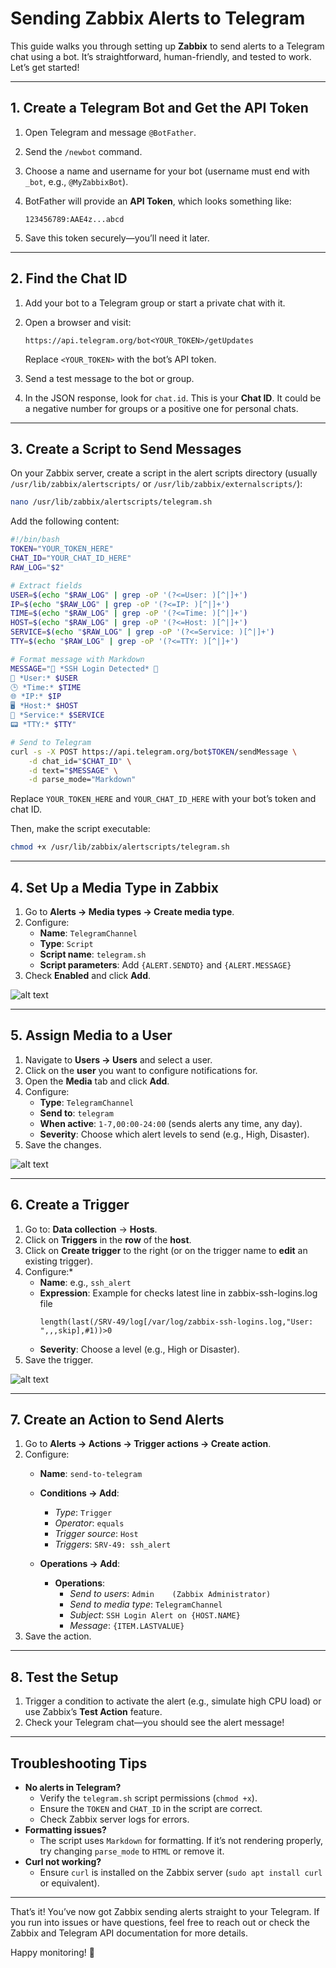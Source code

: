 # Sending Zabbix Alerts to Telegram

This guide walks you through setting up **Zabbix** to send alerts to a Telegram chat using a bot. It’s straightforward, human-friendly, and tested to work. Let’s get started!

---

## **1. Create a Telegram Bot and Get the API Token**

1. Open Telegram and message `@BotFather`.
2. Send the `/newbot` command.
3. Choose a name and username for your bot (username must end with `_bot`, e.g., `@MyZabbixBot`).
4. BotFather will provide an **API Token**, which looks something like:

   ```
   123456789:AAE4z...abcd
   ```

5. Save this token securely—you’ll need it later.

---

## **2. Find the Chat ID**

1. Add your bot to a Telegram group or start a private chat with it.
2. Open a browser and visit:

   ```
   https://api.telegram.org/bot<YOUR_TOKEN>/getUpdates
   ```

   Replace `<YOUR_TOKEN>` with the bot’s API token.

3. Send a test message to the bot or group.
4. In the JSON response, look for `chat.id`. This is your **Chat ID**. It could be a negative number for groups or a positive one for personal chats.

---

## **3. Create a Script to Send Messages**

On your Zabbix server, create a script in the alert scripts directory (usually `/usr/lib/zabbix/alertscripts/` or `/usr/lib/zabbix/externalscripts/`):

```bash
nano /usr/lib/zabbix/alertscripts/telegram.sh
```

Add the following content:

```bash
#!/bin/bash
TOKEN="YOUR_TOKEN_HERE"
CHAT_ID="YOUR_CHAT_ID_HERE"
RAW_LOG="$2"

# Extract fields
USER=$(echo "$RAW_LOG" | grep -oP '(?<=User: )[^|]+')
IP=$(echo "$RAW_LOG" | grep -oP '(?<=IP: )[^|]+')
TIME=$(echo "$RAW_LOG" | grep -oP '(?<=Time: )[^|]+')
HOST=$(echo "$RAW_LOG" | grep -oP '(?<=Host: )[^|]+')
SERVICE=$(echo "$RAW_LOG" | grep -oP '(?<=Service: )[^|]+')
TTY=$(echo "$RAW_LOG" | grep -oP '(?<=TTY: )[^|]+')

# Format message with Markdown
MESSAGE="🚨 *SSH Login Detected* 🚨
👤 *User:* $USER
🕒 *Time:* $TIME
🌐 *IP:* $IP
🖥 *Host:* $HOST
🔧 *Service:* $SERVICE
📟 *TTY:* $TTY"

# Send to Telegram
curl -s -X POST https://api.telegram.org/bot$TOKEN/sendMessage \
    -d chat_id="$CHAT_ID" \
    -d text="$MESSAGE" \
    -d parse_mode="Markdown"

```

Replace `YOUR_TOKEN_HERE` and `YOUR_CHAT_ID_HERE` with your bot’s token and chat ID.

Then, make the script executable:

```bash
chmod +x /usr/lib/zabbix/alertscripts/telegram.sh
```

---

## **4. Set Up a Media Type in Zabbix**

1. Go to **Alerts → Media types → Create media type**.
2. Configure:
   - **Name**: `TelegramChannel`
   - **Type**: `Script`
   - **Script name**: `telegram.sh`
   - **Script parameters**: Add `{ALERT.SENDTO}` and `{ALERT.MESSAGE}`
3. Check **Enabled** and click **Add**.

![alt text](images/Media_type.png)

---

## **5. Assign Media to a User**

1. Navigate to **Users → Users** and select a user.
2. Click on the **user** you want to configure notifications for.
2. Open the **Media** tab and click **Add**.
3. Configure:
   - **Type**: `TelegramChannel`
   - **Send to**: `telegram`
   - **When active**: `1-7,00:00-24:00` (sends alerts any time, any day).
   - **Severity**: Choose which alert levels to send (e.g., High, Disaster).
4. Save the changes.

![alt text](images/user_media.png)

---

## **6. Create a Trigger**

1. Go to: **Data collection** → **Hosts**.
2. Click on **Triggers** in the **row** of the **host**.
3. Click on **Create trigger** to the right (or on the trigger name to **edit** an existing trigger).
4. Configure:*
   - **Name**: e.g., `ssh_alert`
   - **Expression**: Example for checks latest line in zabbix-ssh-logins.log file
     ```
     length(last(/SRV-49/log[/var/log/zabbix-ssh-logins.log,"User: ",,,skip],#1))>0
     ```
   - **Severity**: Choose a level (e.g., High or Disaster).
5. Save the trigger.

![alt text](images/ssh_alert_trigger.png)

---

## **7. Create an Action to Send Alerts**

1. Go to **Alerts → Actions → Trigger actions → Create action**.
2. Configure:
   - **Name**: `send-to-telegram`
   - **Conditions → Add**:
     - *Type*: `Trigger`
     - *Operator*:  `equals`
     - *Trigger source*: `Host`
     - *Triggers*: `SRV-49: ssh_alert`

   - **Operations → Add**:
     - **Operations**: 
       - *Send to users*: `Admin	(Zabbix Administrator)`
       - *Send to media type*: `TelegramChannel`
       - *Subject*: `SSH Login Alert on {HOST.NAME}`
       - *Message*: `{ITEM.LASTVALUE}`
3. Save the action.

---

## **8. Test the Setup**

1. Trigger a condition to activate the alert (e.g., simulate high CPU load) or use Zabbix’s **Test Action** feature.
2. Check your Telegram chat—you should see the alert message!

---

## **Troubleshooting Tips**

- **No alerts in Telegram?**
  - Verify the `telegram.sh` script permissions (`chmod +x`).
  - Ensure the `TOKEN` and `CHAT_ID` in the script are correct.
  - Check Zabbix server logs for errors.
- **Formatting issues?**
  - The script uses `Markdown` for formatting. If it’s not rendering properly, try changing `parse_mode` to `HTML` or remove it.
- **Curl not working?**
  - Ensure `curl` is installed on the Zabbix server (`sudo apt install curl` or equivalent).

---

That’s it! You’ve now got Zabbix sending alerts straight to your Telegram. If you run into issues or have questions, feel free to reach out or check the Zabbix and Telegram API documentation for more details.

Happy monitoring! 🚀
```
